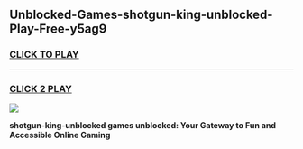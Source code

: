 
## Unblocked-Games-shotgun-king-unblocked-Play-Free-y5ag9
<h3>
<a href="https://premium76.site?title=shotgun-king-unblocked&ref=23A">CLICK TO PLAY</a></h3>
<hr>

<h3>
<a href="https://premium76.site?title=shotgun-king-unblocked&ref=23A">CLICK 2 PLAY</a>
  
</h3>

<a href="https://premium76.site?title=shotgun-king-unblocked&ref=23A"><img src="https://clearcache.store/games.png"></a>


**shotgun-king-unblocked games unblocked: Your Gateway to Fun and Accessible Online Gaming**
